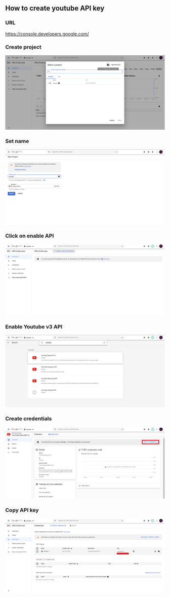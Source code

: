 ## How to create youtube API key

### URL
https://console.developers.google.com/

### Create project
![](imgs/create.png)

### Set name
![](imgs/name.png)

### Click on enable API
![](imgs/enable.png)

### Enable Youtube v3 API
![](imgs/ytapi.png)

### Create credentials
![](imgs/cred.png)

### Copy API key
![](imgs/copykey.png)

